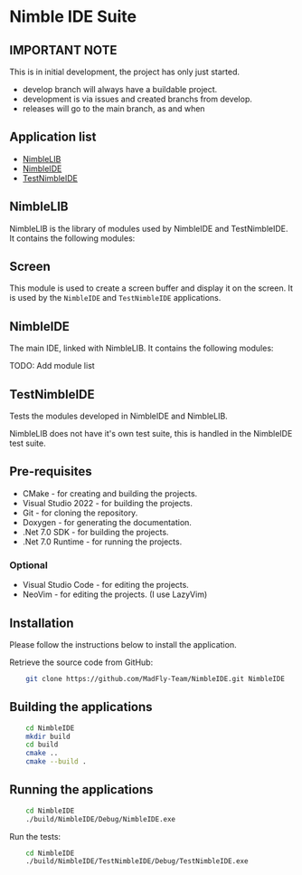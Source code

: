 # Nimble IDE Suite

## IMPORTANT NOTE

This is in initial development, the project has only just started.

* develop branch will always have a buildable project.
* development is via issues and created branchs from develop.
* releases will go to the main branch, as and when
 

## Application list

- [NimbleLIB](#nimblelib)
- [NimbleIDE](#nimbleide)
- [TestNimbleIDE](#testnimbleide)

## NimbleLIB

NimbleLIB is the library of modules used by NimbleIDE and TestNimbleIDE. It contains the following modules:

## Screen

This module is used to create a screen buffer and display it on the screen. It is used by the `NimbleIDE` and `TestNimbleIDE` applications.

## NimbleIDE

The main IDE, linked with NimbleLIB. It contains the following modules:

TODO: Add module list

## TestNimbleIDE

Tests the modules developed in NimbleIDE and NimbleLIB.

NimbleLIB does not have it's own test suite, this is handled in the NimbleIDE test suite.

## Pre-requisites

- CMake - for creating and building the projects.
- Visual Studio 2022 - for building the projects.
- Git - for cloning the repository.
- Doxygen - for generating the documentation.
- .Net 7.0 SDK - for building the projects.
- .Net 7.0 Runtime - for running the projects.

### Optional

- Visual Studio Code - for editing the projects.
- NeoVim - for editing the projects. (I use LazyVim)

## Installation

Please follow the instructions below to install the application.

Retrieve the source code from GitHub:

```bash
    git clone https://github.com/MadFly-Team/NimbleIDE.git NimbleIDE
```

## Building the applications

```bash
    cd NimbleIDE
    mkdir build
    cd build
    cmake ..
    cmake --build .
```

## Running the applications

```bash
    cd NimbleIDE
    ./build/NimbleIDE/Debug/NimbleIDE.exe
```

Run the tests:

```bash
    cd NimbleIDE
    ./build/NimbleIDE/TestNimbleIDE/Debug/TestNimbleIDE.exe
```
